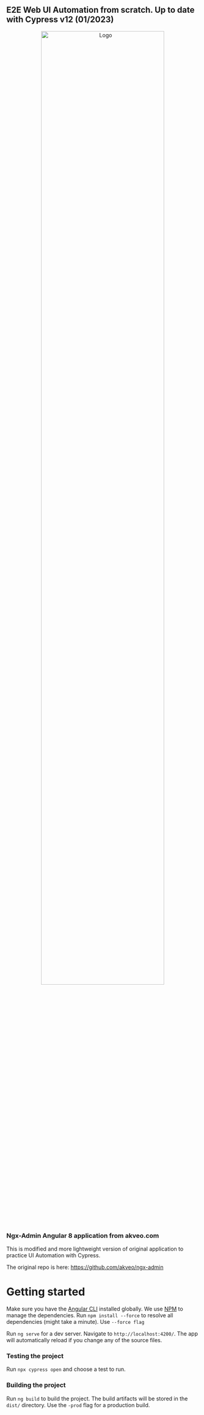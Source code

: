 ## E2E Web UI Automation from scratch. Up to date with Cypress v12 (01/2023)

<div align="center">
    <img src="https://res.cloudinary.com/dio4dx3uy/image/upload/v1685523484/UC-dd071208-1ddd-4dc4-90f6-0cc753ff824f_xupvbi.jpg" alt="Logo" width="80%">
</div>

### Ngx-Admin Angular 8 application from akveo.com

This is modified and more lightweight version of original application to practice UI Automation with Cypress.

The original repo is here: https://github.com/akveo/ngx-admin

# Getting started

Make sure you have the [Angular CLI](https://github.com/angular/angular-cli#installation) installed globally. We use [NPM](https://www.npmjs.com) to manage the dependencies. Run `npm install --force` to resolve all dependencies (might take a minute). Use `--force flag`

Run `ng serve` for a dev server. Navigate to `http://localhost:4200/`. The app will automatically reload if you change any of the source files.

### Testing the project

Run `npx cypress open` and choose a test to run.

### Building the project

Run `ng build` to build the project. The build artifacts will be stored in the `dist/` directory. Use the `-prod` flag for a production build.
